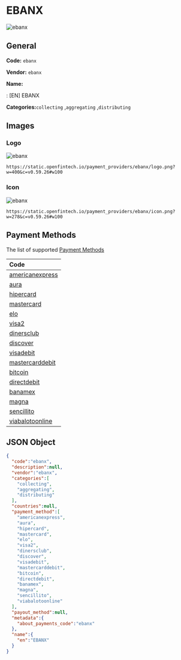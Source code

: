 
# EBANX 
![ebanx](https://static.openfintech.io/payment_providers/ebanx/logo.png?w=400&c=v0.59.26#w100)  

## General 
 
**Code:** `ebanx` 
 
**Vendor:** `ebanx` 
 
**Name:** 
 
:	[EN] EBANX 
 
**Categories:**`collecting` ,`aggregating` ,`distributing` 
 

## Images 

### Logo 
 
![ebanx](https://static.openfintech.io/payment_providers/ebanx/logo.png?w=400&c=v0.59.26#w100)  

```
https://static.openfintech.io/payment_providers/ebanx/logo.png?w=400&c=v0.59.26#w100
```  

### Icon 
 
![ebanx](https://static.openfintech.io/payment_providers/ebanx/icon.png?w=278&c=v0.59.26#w100)  

```
https://static.openfintech.io/payment_providers/ebanx/icon.png?w=278&c=v0.59.26#w100
```  

## Payment Methods 
 
The list of supported [Payment Methods](#) 

|Code| 
|:---| 
|[americanexpress](/payment-methods/americanexpress)| 
|[aura](/payment-methods/aura)| 
|[hipercard](/payment-methods/hipercard)| 
|[mastercard](/payment-methods/mastercard)| 
|[elo](/payment-methods/elo)| 
|[visa2](/payment-methods/visa2)| 
|[dinersclub](/payment-methods/dinersclub)| 
|[discover](/payment-methods/discover)| 
|[visadebit](/payment-methods/visadebit)| 
|[mastercarddebit](/payment-methods/mastercarddebit)| 
|[bitcoin](/payment-methods/bitcoin)| 
|[directdebit](/payment-methods/directdebit)| 
|[banamex](/payment-methods/banamex)| 
|[magna](/payment-methods/magna)| 
|[sencillito](/payment-methods/sencillito)| 
|[viabalotoonline](/payment-methods/viabalotoonline)| 
 

## JSON Object 

```json
{
  "code":"ebanx",
  "description":null,
  "vendor":"ebanx",
  "categories":[
    "collecting",
    "aggregating",
    "distributing"
  ],
  "countries":null,
  "payment_method":[
    "americanexpress",
    "aura",
    "hipercard",
    "mastercard",
    "elo",
    "visa2",
    "dinersclub",
    "discover",
    "visadebit",
    "mastercarddebit",
    "bitcoin",
    "directdebit",
    "banamex",
    "magna",
    "sencillito",
    "viabalotoonline"
  ],
  "payout_method":null,
  "metadata":{
    "about_payments_code":"ebanx"
  },
  "name":{
    "en":"EBANX"
  }
}
```  
